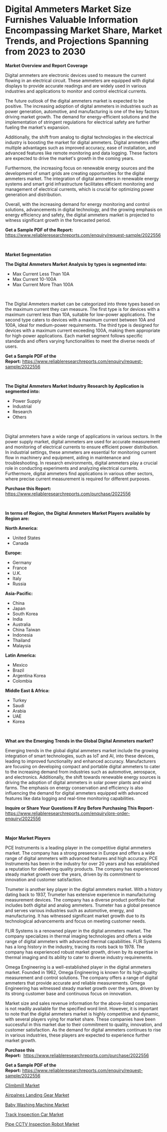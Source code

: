 <p><h1>Digital Ammeters Market Size Furnishes Valuable Information Encompassing Market Share, Market Trends, and Projections Spanning from 2023 to 2030</h1></p><p><strong>Market Overview and Report Coverage</strong></p>
<p><p>Digital ammeters are electronic devices used to measure the current flowing in an electrical circuit. These ammeters are equipped with digital displays to provide accurate readings and are widely used in various industries and applications to monitor and control electrical currents.</p><p>The future outlook of the digital ammeters market is expected to be positive. The increasing adoption of digital ammeters in industries such as power generation, automotive, and manufacturing is one of the key factors driving market growth. The demand for energy-efficient solutions and the implementation of stringent regulations for electrical safety are further fueling the market's expansion.</p><p>Additionally, the shift from analog to digital technologies in the electrical industry is boosting the market for digital ammeters. Digital ammeters offer multiple advantages such as improved accuracy, ease of installation, and advanced features like remote monitoring and data logging. These factors are expected to drive the market's growth in the coming years.</p><p>Furthermore, the increasing focus on renewable energy sources and the development of smart grids are creating opportunities for the digital ammeters market. The integration of digital ammeters in renewable energy systems and smart grid infrastructure facilitates efficient monitoring and management of electrical currents, which is crucial for optimizing power generation and distribution.</p><p>Overall, with the increasing demand for energy monitoring and control solutions, advancements in digital technology, and the growing emphasis on energy efficiency and safety, the digital ammeters market is projected to witness significant growth in the forecasted period.</p></p>
<p><strong>Get a Sample PDF of the Report:</strong> <a href="https://www.reliableresearchreports.com/enquiry/request-sample/2022556">https://www.reliableresearchreports.com/enquiry/request-sample/2022556</a></p>
<p>&nbsp;</p>
<p><strong>Market Segmentation</strong></p>
<p><strong>The Digital Ammeters Market Analysis by types is segmented into:</strong></p>
<p><ul><li>Max Current Less Than 10A</li><li>Max Current 10-100A</li><li>Max Current More Than 100A</li></ul></p>
<p>&nbsp;</p>
<p><p>The Digital Ammeters market can be categorized into three types based on the maximum current they can measure. The first type is for devices with a maximum current less than 10A, suitable for low-power applications. The second type caters to devices with a maximum current between 10A and 100A, ideal for medium-power requirements. The third type is designed for devices with a maximum current exceeding 100A, making them appropriate for high-power applications. Each market segment follows specific standards and offers varying functionalities to meet the diverse needs of users.</p></p>
<p><strong>Get a Sample PDF of the Report:</strong>&nbsp;<a href="https://www.reliableresearchreports.com/enquiry/request-sample/2022556">https://www.reliableresearchreports.com/enquiry/request-sample/2022556</a></p>
<p>&nbsp;</p>
<p><strong>The Digital Ammeters Market Industry Research by Application is segmented into:</strong></p>
<p><ul><li>Power Supply</li><li>Industrial</li><li>Research</li><li>Others</li></ul></p>
<p>&nbsp;</p>
<p><p>Digital ammeters have a wide range of applications in various sectors. In the power supply market, digital ammeters are used for accurate measurement and monitoring of electrical currents to ensure efficient power distribution. In industrial settings, these ammeters are essential for monitoring current flow in machinery and equipment, aiding in maintenance and troubleshooting. In research environments, digital ammeters play a crucial role in conducting experiments and analyzing electrical currents. Furthermore, digital ammeters find applications in various other sectors, where precise current measurement is required for different purposes.</p></p>
<p><strong>Purchase this Report:</strong>&nbsp; <a href="https://www.reliableresearchreports.com/purchase/2022556">https://www.reliableresearchreports.com/purchase/2022556</a></p>
<p>&nbsp;</p>
<p><strong>In terms of Region, the Digital Ammeters Market Players available by Region are:</strong></p>
<p>
    <p> <strong> North America: </strong>
        <ul>
            <li>United States</li>
            <li>Canada</li>
        </ul>
        </p> 
    <p> <strong> Europe: </strong>
        <ul>
            <li>Germany</li>
            <li>France</li>
            <li>U.K.</li>
            <li>Italy</li>
            <li>Russia</li>
        </ul>
        </p> 
    <p> <strong> Asia-Pacific: </strong>
        <ul>
            <li>China</li>
            <li>Japan</li>
            <li>South Korea</li>
            <li>India</li>
            <li>Australia</li>
            <li>China Taiwan</li>
            <li>Indonesia</li>
            <li>Thailand</li>
            <li>Malaysia</li>
        </ul>
        </p> 
    <p> <strong> Latin America: </strong>
        <ul>
            <li>Mexico</li>
            <li>Brazil</li>
            <li>Argentina Korea</li>
            <li>Colombia</li>
        </ul>
        </p> 
    <p> <strong> Middle East & Africa: </strong>
        <ul>
            <li>Turkey</li>
            <li>Saudi</li>
            <li>Arabia</li>
            <li>UAE</li>
            <li>Korea</li>
        </ul>
    </p>
    </p>
<p>&nbsp;</p>
<p><strong>What are the Emerging Trends in the Global Digital Ammeters market?</strong></p>
<p><p>Emerging trends in the global digital ammeters market include the growing integration of smart technologies, such as IoT and AI, into these devices, leading to improved functionality and enhanced accuracy. Manufacturers are focusing on developing compact and portable digital ammeters to cater to the increasing demand from industries such as automotive, aerospace, and electronics. Additionally, the shift towards renewable energy sources is driving the adoption of digital ammeters in solar power plants and wind farms. The emphasis on energy conservation and efficiency is also influencing the demand for digital ammeters equipped with advanced features like data logging and real-time monitoring capabilities.</p></p>
<p><strong>Inquire or Share Your Questions If Any Before Purchasing This Report</strong>- <a href="https://www.reliableresearchreports.com/enquiry/pre-order-enquiry/2022556">https://www.reliableresearchreports.com/enquiry/pre-order-enquiry/2022556</a></p>
<p>&nbsp;</p>
<p><strong>Major Market Players</strong></p>
<p><p>PCE Instruments is a leading player in the competitive digital ammeters market. The company has a strong presence in Europe and offers a wide range of digital ammeters with advanced features and high accuracy. PCE Instruments has been in the industry for over 20 years and has established a reputation for delivering quality products. The company has experienced steady market growth over the years, driven by its commitment to innovation and customer satisfaction.</p><p>Trumeter is another key player in the digital ammeters market. With a history dating back to 1937, Trumeter has extensive experience in manufacturing measurement devices. The company has a diverse product portfolio that includes both digital and analog ammeters. Trumeter has a global presence and serves various industries such as automotive, energy, and manufacturing. It has witnessed significant market growth due to its technological advancements and focus on meeting customer needs.</p><p>FLIR Systems is a renowned player in the digital ammeters market. The company specializes in thermal imaging technologies and offers a wide range of digital ammeters with advanced thermal capabilities. FLIR Systems has a long history in the industry, tracing its roots back to 1978. The company has experienced robust market growth, driven by its expertise in thermal imaging and its ability to cater to diverse industry requirements.</p><p>Omega Engineering is a well-established player in the digital ammeters market. Founded in 1962, Omega Engineering is known for its high-quality measurement and control solutions. The company offers a range of digital ammeters that provide accurate and reliable measurements. Omega Engineering has witnessed steady market growth over the years, driven by its strong customer base and continuous focus on innovation.</p><p>Market size and sales revenue information for the above-listed companies is not readily available for the specified word limit. However, it is important to note that the digital ammeters market is highly competitive and dynamic, with several players vying for market share. These companies have been successful in this market due to their commitment to quality, innovation, and customer satisfaction. As the demand for digital ammeters continues to rise in various industries, these players are expected to experience further market growth.</p></p>
<p><strong>Purchase this Report:</strong>&nbsp;&nbsp;<a href="https://www.reliableresearchreports.com/purchase/2022556">https://www.reliableresearchreports.com/purchase/2022556</a></p>
<p></p>
<p><strong>Get a Sample PDF of the Report:</strong>&nbsp;<a href="https://www.reliableresearchreports.com/enquiry/request-sample/2022556">https://www.reliableresearchreports.com/enquiry/request-sample/2022556</a></p>
<p><p><a href="https://medium.com/@tommiefadel2023/climbmill-nbsp-market-focuses-on-market-share-size-and-projected-forecast-till-2030-5f15bdedf9c8">Climbmill Market</a></p><p><a href="https://medium.com/@skylargrant2023/airpalnes-landing-gear-market-the-key-to-successful-business-strategy-forecast-till-2030-a85608883d04">Airpalnes Landing Gear Market</a></p><p><a href="https://medium.com/@shanelerde/baby-washing-machine-market-outlook-industry-overview-and-forecast-2023-to-2030-fa51aa46cd42">Baby Washing Machine Market</a></p><p><a href="https://medium.com/@edwinsporer/track-inspection-car-market-report-reveals-the-latest-trends-and-growth-opportunities-of-this-1dfbc90cbba0">Track Inspection Car Market</a></p><p><a href="https://medium.com/@isomjohnson/pipe-cctv-inspection-robot-market-competitive-analysis-market-trends-and-forecast-to-2030-71e04dad4f4d">Pipe CCTV Inspection Robot Market</a></p></p>
